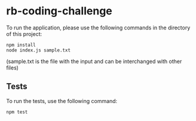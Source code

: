 # rb-coding-challenge

To run the application, please use the following commands in the directory of this project:

```
npm install
node index.js sample.txt
```

(sample.txt is the file with the input and can be interchanged with other files)

## Tests

To run the tests, use the following command:

```
npm test
```
